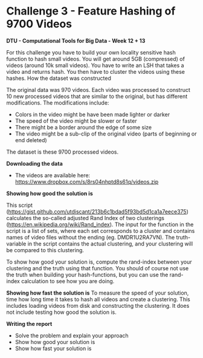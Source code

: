 # Challenge 3 - Feature Hashing of 9700 Videos

**DTU - Computational Tools for Big Data - Week 12 + 13**

For this challenge you have to build your own locality sensitive hash function to hash small videos. You will get around 5GB (compressed) of videos (around 10k small videos). You have to write an LSH that takes a video and returns hash. You then have to cluster the videos using these hashes. How the dataset was constructed

The original data was 970 videos. Each video was processed to construct 10 new processed videos that are similar to the original, but has different modifications. The modifications include:
- Colors in the video might be have been made lighter or darker
- The speed of the video might be slower or faster
- There might be a border around the edge of some size
- The video might be a sub-clip of the original video (parts of beginning or end deleted)

The dataset is these 9700 processed videos.
 
**Downloading the data**
- The videos are available here: https://www.dropbox.com/s/8rs04nhptd8s61q/videos.zip

**Showing how good the solution is**

This script (https://gist.github.com/utdiscant/213b6c1bdad5f93bd5d1ca1a7eece375) calculates the so-called adjusted Rand Index of two clusterings (https://en.wikipedia.org/wiki/Rand_index). The input for the function in the script is a list of sets, where each set corresponds to a cluster and contains names of video files without the ending (eg. DMDR1U2RA7VN). The truth-variable in the script contains the actual clustering, and your clustering will be compared to this clustering.

To show how good your solution is, compute the rand-index between your clustering and the truth using that function. You should of course not use the truth when building your hash-functions, but you can use the rand-index calculation to see how you are doing.

**Showing how fast the solution is**
To measure the speed of your solution, time how long time it takes to hash all videos and create a clustering. This includes loading videos from disk and constructing the clustering. It does not include testing how good the solution is.

**Writing the report**
- Solve the problem and explain your approach
- Show how good your solution is
- Show how fast your solution is

